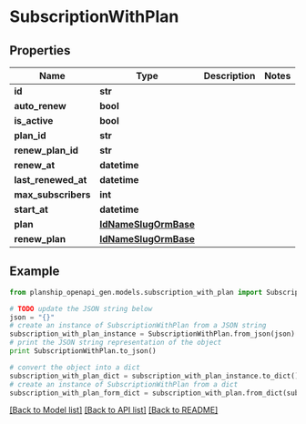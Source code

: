 # SubscriptionWithPlan


## Properties
Name | Type | Description | Notes
------------ | ------------- | ------------- | -------------
**id** | **str** |  | 
**auto_renew** | **bool** |  | 
**is_active** | **bool** |  | 
**plan_id** | **str** |  | 
**renew_plan_id** | **str** |  | 
**renew_at** | **datetime** |  | 
**last_renewed_at** | **datetime** |  | 
**max_subscribers** | **int** |  | 
**start_at** | **datetime** |  | 
**plan** | [**IdNameSlugOrmBase**](IdNameSlugOrmBase.md) |  | 
**renew_plan** | [**IdNameSlugOrmBase**](IdNameSlugOrmBase.md) |  | 

## Example

```python
from planship_openapi_gen.models.subscription_with_plan import SubscriptionWithPlan

# TODO update the JSON string below
json = "{}"
# create an instance of SubscriptionWithPlan from a JSON string
subscription_with_plan_instance = SubscriptionWithPlan.from_json(json)
# print the JSON string representation of the object
print SubscriptionWithPlan.to_json()

# convert the object into a dict
subscription_with_plan_dict = subscription_with_plan_instance.to_dict()
# create an instance of SubscriptionWithPlan from a dict
subscription_with_plan_form_dict = subscription_with_plan.from_dict(subscription_with_plan_dict)
```
[[Back to Model list]](../README.md#documentation-for-models) [[Back to API list]](../README.md#documentation-for-api-endpoints) [[Back to README]](../README.md)


